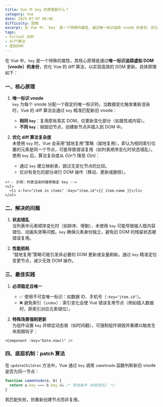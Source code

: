 ```yaml
---
title: Vue 中 key 的原理是什么？
category: Vue
date: 2025-07-07 00:06
difficulty: 困难
excerpt: 在 Vue 中，`key` 是一个特殊的属性，通过唯一标识追踪 vnode 的身份，优化 diff 算法以高效更新 DOM。
tags:
- Virtual DOM
- diff算法
- 虚拟DOM
---
```

在 Vue 中，`key` 是一个特殊的属性，其核心原理是通过**唯一标识追踪虚拟 DOM（vnode）的身份**，优化 Vue 的 diff 算法，以实现高效的 DOM 更新。具体原理如下：

### 一、核心原理
1. **唯一标识 vnode**  
   `key` 为每个 vnode 分配一个稳定的唯一标识符。当数据变化触发重新渲染时，Vue 的 diff 算法会通过 `key` 精准匹配新旧 vnode：
   - **相同 `key`**：复用原有真实 DOM，仅更新变化部分（如属性或内容）。
   - **不同 `key`**：销毁旧节点，创建新节点并插入到 DOM 中。

2. **优化 diff 算法复杂度**  
   未使用 `key` 时，Vue 会采用“就地复用”策略（就地复用），即认为相同索引位置的元素是同一个节点，可能导致错误复用（如列表顺序变化时状态错乱）。  
   使用 `key` 后，算法复杂度从 *O(n³)* 降至 *O(n)*：
   - 通过 `key` 建立映射表，跳过无变化节点的比较。
   - 仅对有变化的部分进行 DOM 操作（移动、更新或删除）。

``` vue
<!-- 示例：列表渲染时推荐稳定 key -->
<ul>
  <li v-for="item in items" :key="item.id">{{ item.name }}</li>
</ul>
```

### 二、解决的问题
1. **状态错乱**  
   当列表中元素顺序变化时（如排序、增删），未使用 `key` 可能导致输入框内容错位、动画失效等问题。`key` 确保元素身份独立，避免旧 DOM 的残留状态被错误复用。

2. **性能损耗**  
“就地复用”策略可能引发非必要的 DOM 更新或全量刷新。通过 `key` 精准定位变更节点，减少无效 DOM 操作。

### 三、最佳实践
1. **必须稳定且唯一**  
   - ✅ 使用不可变唯一标识：如数据 ID、手机号（`:key="item.id"`）。  
   - ❌ 避免索引（`index`）：索引变化会使 Vue 错误复用节点（例如插入数据时，原索引对应元素错位）。

2. **特殊场景强制更新**  
   为组件设置 `key` 并绑定动态值（如时间戳），可强制组件销毁并重建以触发生命周期钩子：

```vue
<Component :key="Date.now()" />
```

### 四、底层机制：patch 算法
在 `updateChildren` 方法中，Vue 通过 `key` 调用 `sameVnode` 函数判断新旧 vnode 是否为同一节点：
```javascript
function sameVnode(a, b) {
  return a.key === b.key && /* 其他条件（如标签名） */
}
```
若匹配失败，则重新创建节点而非复用。
